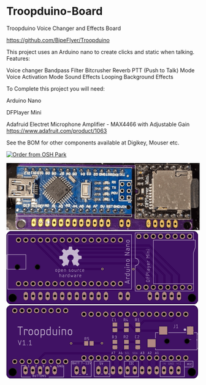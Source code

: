 # Troopduino-Board
Troopduino Voice Changer and Effects Board

https://github.com/BipeFlyer/Troopduino

This project uses an Arduino nano to create clicks and static when talking.
Features:

Voice changer
Bandpass Filter
Bitcrusher
Reverb
PTT (Push to Talk) Mode
Voice Activation Mode
Sound Effects
Looping Background Effects

To Complete this project you will need:

Arduino Nano

DFPlayer Mini

Adafruid Electret Microphone Amplifier - MAX4466 with Adjustable Gain https://www.adafruit.com/product/1063

See the BOM for other components available at Digikey, Mouser etc.

<a href="https://oshpark.com/shared_projects/eVuWWTMU"><img src="https://oshpark.com/assets/badge-5b7ec47045b78aef6eb9d83b3bac6b1920de805e9a0c227658eac6e19a045b9c.png" alt="Order from OSH Park"></img></a>

<img border="0" alt="Troopduino Board" src="https://github.com/BipeFlyer/Troopduino-Board/blob/master/Readme/Troopduino1.png">

<img border="0" alt="Troopduino Board" src="https://github.com/BipeFlyer/Troopduino-Board/blob/master/Readme/Troopduino2.png">

<img border="0" alt="Troopduino Board" src="https://github.com/BipeFlyer/Troopduino-Board/blob/master/Readme/Troopduino3.png">
